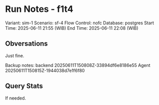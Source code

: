 # Run Notes - f1t4

Variant: sim-1
Scenario: sf-4
Flow Control: nofc
Database: postgres
Start Time: 2025-06-11 21:55 (WIB)
End Time: 2025-06-11 22:08 (WIB)

## Obversations

Just fine.

Backup notes:
backend 20250611T150808Z-33894df6e8186e55
Agent 20250611T150815Z-1944038d7e1f6f80

## Query Stats

If needed.
